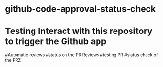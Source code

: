 # github-code-approval-status-check
# Testing Interact with this repository to trigger the Github app
#Automatic reviews
#status on the PR Reviews
#testing PR
#status check of the PRZ
